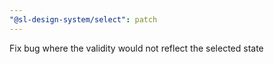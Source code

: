 ```yaml
---
"@sl-design-system/select": patch
---
```


Fix bug where the validity would not reflect the selected state
